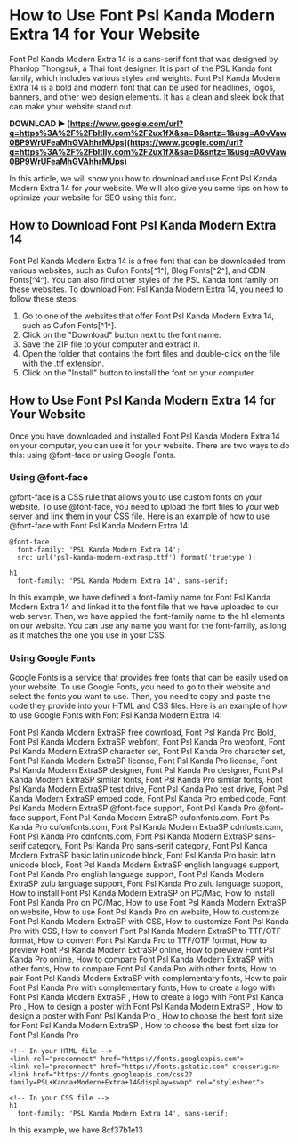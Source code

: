 # How to Use Font Psl Kanda Modern Extra 14 for Your Website
 
Font Psl Kanda Modern Extra 14 is a sans-serif font that was designed by Phanlop Thongsuk, a Thai font designer. It is part of the PSL Kanda font family, which includes various styles and weights. Font Psl Kanda Modern Extra 14 is a bold and modern font that can be used for headlines, logos, banners, and other web design elements. It has a clean and sleek look that can make your website stand out.
 
**DOWNLOAD ► [https://www.google.com/url?q=https%3A%2F%2Fbltlly.com%2F2ux1fX&sa=D&sntz=1&usg=AOvVaw0BP9WrUFeaMhGVAhhrMUps](https://www.google.com/url?q=https%3A%2F%2Fbltlly.com%2F2ux1fX&sa=D&sntz=1&usg=AOvVaw0BP9WrUFeaMhGVAhhrMUps)**


 
In this article, we will show you how to download and use Font Psl Kanda Modern Extra 14 for your website. We will also give you some tips on how to optimize your website for SEO using this font.
 
## How to Download Font Psl Kanda Modern Extra 14
 
Font Psl Kanda Modern Extra 14 is a free font that can be downloaded from various websites, such as Cufon Fonts[^1^], Blog Fonts[^2^], and CDN Fonts[^4^]. You can also find other styles of the PSL Kanda font family on these websites. To download Font Psl Kanda Modern Extra 14, you need to follow these steps:
 
1. Go to one of the websites that offer Font Psl Kanda Modern Extra 14, such as Cufon Fonts[^1^].
2. Click on the "Download" button next to the font name.
3. Save the ZIP file to your computer and extract it.
4. Open the folder that contains the font files and double-click on the file with the .ttf extension.
5. Click on the "Install" button to install the font on your computer.

## How to Use Font Psl Kanda Modern Extra 14 for Your Website
 
Once you have downloaded and installed Font Psl Kanda Modern Extra 14 on your computer, you can use it for your website. There are two ways to do this: using @font-face or using Google Fonts.
 
### Using @font-face
 
@font-face is a CSS rule that allows you to use custom fonts on your website. To use @font-face, you need to upload the font files to your web server and link them in your CSS file. Here is an example of how to use @font-face with Font Psl Kanda Modern Extra 14:

    @font-face 
      font-family: 'PSL Kanda Modern Extra 14';
      src: url('psl-kanda-modern-extrasp.ttf') format('truetype');

    h1 
      font-family: 'PSL Kanda Modern Extra 14', sans-serif;

In this example, we have defined a font-family name for Font Psl Kanda Modern Extra 14 and linked it to the font file that we have uploaded to our web server. Then, we have applied the font-family name to the h1 elements on our website. You can use any name you want for the font-family, as long as it matches the one you use in your CSS.
 
### Using Google Fonts
 
Google Fonts is a service that provides free fonts that can be easily used on your website. To use Google Fonts, you need to go to their website and select the fonts you want to use. Then, you need to copy and paste the code they provide into your HTML and CSS files. Here is an example of how to use Google Fonts with Font Psl Kanda Modern Extra 14:
 
Font Psl Kanda Modern ExtraSP free download,  Font Psl Kanda Pro Bold,  Font Psl Kanda Modern ExtraSP webfont,  Font Psl Kanda Pro webfont,  Font Psl Kanda Modern ExtraSP character set,  Font Psl Kanda Pro character set,  Font Psl Kanda Modern ExtraSP license,  Font Psl Kanda Pro license,  Font Psl Kanda Modern ExtraSP designer,  Font Psl Kanda Pro designer,  Font Psl Kanda Modern ExtraSP similar fonts,  Font Psl Kanda Pro similar fonts,  Font Psl Kanda Modern ExtraSP test drive,  Font Psl Kanda Pro test drive,  Font Psl Kanda Modern ExtraSP embed code,  Font Psl Kanda Pro embed code,  Font Psl Kanda Modern ExtraSP @font-face support,  Font Psl Kanda Pro @font-face support,  Font Psl Kanda Modern ExtraSP cufonfonts.com,  Font Psl Kanda Pro cufonfonts.com,  Font Psl Kanda Modern ExtraSP cdnfonts.com,  Font Psl Kanda Pro cdnfonts.com,  Font Psl Kanda Modern ExtraSP sans-serif category,  Font Psl Kanda Pro sans-serif category,  Font Psl Kanda Modern ExtraSP basic latin unicode block,  Font Psl Kanda Pro basic latin unicode block,  Font Psl Kanda Modern ExtraSP english language support,  Font Psl Kanda Pro english language support,  Font Psl Kanda Modern ExtraSP zulu language support,  Font Psl Kanda Pro zulu language support,  How to install Font Psl Kanda Modern ExtraSP on PC/Mac,  How to install Font Psl Kanda Pro on PC/Mac,  How to use Font Psl Kanda Modern ExtraSP on website,  How to use Font Psl Kanda Pro on website,  How to customize Font Psl Kanda Modern ExtraSP with CSS,  How to customize Font Psl Kanda Pro with CSS,  How to convert Font Psl Kanda Modern ExtraSP to TTF/OTF format,  How to convert Font Psl Kanda Pro to TTF/OTF format,  How to preview Font Psl Kanda Modern ExtraSP online,  How to preview Font Psl Kanda Pro online,  How to compare Font Psl Kanda Modern ExtraSP with other fonts,  How to compare Font Psl Kanda Pro with other fonts,  How to pair Font Psl Kanda Modern ExtraSP with complementary fonts,  How to pair Font Psl Kanda Pro with complementary fonts,  How to create a logo with Font Psl Kanda Modern ExtraSP ,  How to create a logo with Font Psl Kanda Pro ,  How to design a poster with Font Psl Kanda Modern ExtraSP ,  How to design a poster with Font Psl Kanda Pro ,  How to choose the best font size for Font Psl Kanda Modern ExtraSP ,  How to choose the best font size for Font Psl Kanda Pro

    <!-- In your HTML file -->
    <link rel="preconnect" href="https://fonts.googleapis.com">
    <link rel="preconnect" href="https://fonts.gstatic.com" crossorigin>
    <link href="https://fonts.googleapis.com/css2?family=PSL+Kanda+Modern+Extra+14&display=swap" rel="stylesheet">
    
    <!-- In your CSS file -->
    h1 
      font-family: 'PSL Kanda Modern Extra 14', sans-serif;

In this example, we have
 8cf37b1e13
 
